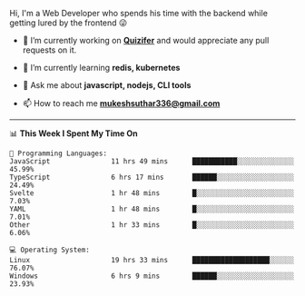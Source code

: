 Hi, I'm a Web Developer who spends his time with the backend while getting lured by the frontend 😜

- 🔭 I’m currently working on **[Quizifer](https://github.com/SutharMukesh/Quizifer/)** and would appreciate any pull requests on it.

- 🌱 I’m currently learning **redis, kubernetes**

- 💬 Ask me about **javascript, nodejs, CLI tools**

- 📫 How to reach me **mukeshsuthar336@gmail.com**

---
<!--START_SECTION:waka-->
📊 **This Week I Spent My Time On** 

```text
💬 Programming Languages: 
JavaScript               11 hrs 49 mins      ███████████░░░░░░░░░░░░░░   45.99% 
TypeScript               6 hrs 17 mins       ██████░░░░░░░░░░░░░░░░░░░   24.49% 
Svelte                   1 hr 48 mins        █░░░░░░░░░░░░░░░░░░░░░░░░   7.03% 
YAML                     1 hr 48 mins        █░░░░░░░░░░░░░░░░░░░░░░░░   7.01% 
Other                    1 hr 33 mins        █░░░░░░░░░░░░░░░░░░░░░░░░   6.06%

💻 Operating System: 
Linux                    19 hrs 33 mins      ███████████████████░░░░░░   76.07% 
Windows                  6 hrs 9 mins        ██████░░░░░░░░░░░░░░░░░░░   23.93%

```


<!--END_SECTION:waka-->
